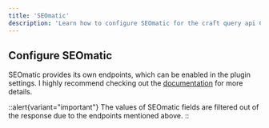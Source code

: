 ```yaml
---
title: 'SEOmatic'
description: 'Learn how to configure SEOmatic for the craft query api Craft CMS plugin.'
---
```


## Configure SEOmatic

SEOmatic provides its own endpoints, which can be enabled in the plugin settings. I highly recommend checking out the [documentation](https://nystudio107.com/docs/seomatic/advanced.html#headless-spa-api) for more details.

::alert{variant="important"}
The values of SEOmatic fields are filtered out of the response due to the endpoints mentioned above.
::